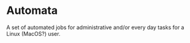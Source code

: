 Automata
========

A set of automated jobs for administrative and/or every day tasks for a Linux (MacOS?) user.

